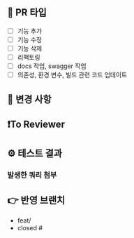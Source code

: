 ## 📝 PR 타입
- [ ] 기능 추가
- [ ] 기능 수정
- [ ] 기능 삭제
- [ ] 리팩토링
- [ ] docs 작업, swagger 작업
- [ ] 의존성, 환경 변수, 빌드 관련 코드 업데이트

## 📢 변경 사항
<!-- 로그인 시, 구글 소셜 로그인 기능을 추가했습니다. 와 같이 작성합니다 -->


## ❗️To Reviewer
<!-- review 받고 싶은 point를 작성합니다 -->


## ⚙️ 테스트 결과
<!-- local에서 postman으로 요청한 결과를 첨부합니다, postman을 사용하지 않으면 관련 화면 캡쳐 -->

### 발생한 쿼리 첨부

## 👉 반영 브랜치
<!-- feat/#issue -> dev와 같이 반영 브랜치를 표시합니다 -->
<!-- closed #issue로 merge되면 issue가 자동으로 close되게 해줍니다 -->
- feat/
- closed #
